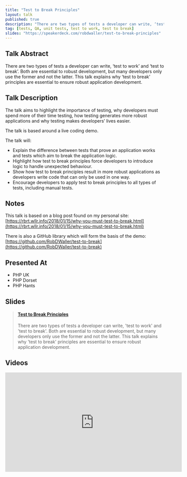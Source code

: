 ```yaml
---
title: "Test to Break Principles"
layout: talk
published: true
description: "There are two types of tests a developer can write, ‘test to work’ and ‘test to break’. Both are essential to robust development, but many developers only use the former and not the latter. This talk explains why ‘test to break’ principles are essential to ensure robust application development ."
tag: [tests, QA, unit tests, test to work, test to break]
slides: "https://speakerdeck.com/robdwaller/test-to-break-principles"
---
```

## Talk Abstract

There are two types of tests a developer can write, ‘test to work’ and ‘test to break’. Both are essential to robust development, but many developers only use the former and not the latter. This talk explains why ‘test to break’ principles are essential to ensure robust application development.

## Talk Description

The talk aims to highlight the importance of testing, why developers must spend more of their time testing, how testing generates more robust applications and why testing makes developers’ lives easier.

The talk is based around a live coding demo.

The talk will:

- Explain the difference between tests that prove an application works and tests which aim to break the application logic.
- Highlight how test to break principles force developers to introduce logic to handle unexpected behaviour.
- Show how test to break principles result in more robust applications as developers write code that can only be used in one way.
- Encourage developers to apply test to break principles to all types of tests, including manual tests.

## Notes

This talk is based on a blog post found on my personal site: [https://rbrt.wllr.info/2018/01/15/why-you-must-test-to-break.html](https://rbrt.wllr.info/2018/01/15/why-you-must-test-to-break.html)

There is also a GitHub library which will form the basis of the demo: [https://github.com/RobDWaller/test-to-break](https://github.com/RobDWaller/test-to-break)

## Presented At

- PHP UK
- PHP Dorset
- PHP Hants

## Slides

<blockquote class="embedly-card"><h4><a href="https://speakerdeck.com/robdwaller/test-to-break-principles">Test to Break Principles</a></h4><p>There are two types of tests a developer can write, 'test to work' and 'test to break'. Both are essential to robust development, but many developers only use the former and not the latter. This talk explains why 'test to break' principles are essential to ensure robust application development.</p></blockquote>
<script async src="//cdn.embedly.com/widgets/platform.js" charset="UTF-8"></script>

## Videos

<iframe width="560" height="315" src="https://www.youtube.com/embed/JDwFyRXbVHQ" frameborder="0" allow="accelerometer; autoplay; encrypted-media; gyroscope; picture-in-picture" allowfullscreen></iframe>

